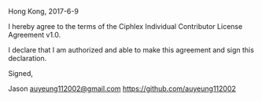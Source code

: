 Hong Kong, 2017-6-9

I hereby agree to the terms of the Ciphlex Individual Contributor License
Agreement v1.0.

I declare that I am authorized and able to make this agreement and sign this
declaration.

Signed,

Jason auyeung112002@gmail.com https://github.com/auyeung112002
